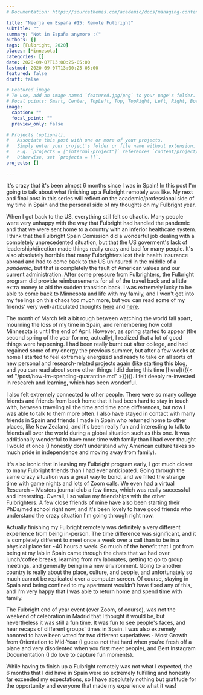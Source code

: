 ```yaml
---
# Documentation: https://sourcethemes.com/academic/docs/managing-content/

title: "Neerja en España #15: Remote Fulbright"
subtitle: ""
summary: "Not in España anymore :("
authors: []
tags: [Fulbright, 2020]
places: [Minnesota]
categories: []
date: 2020-09-07T13:00:25-05:00
lastmod: 2020-09-07T13:00:25-05:00
featured: false
draft: false

# Featured image
# To use, add an image named `featured.jpg/png` to your page's folder.
# Focal points: Smart, Center, TopLeft, Top, TopRight, Left, Right, BottomLeft, Bottom, BottomRight.
image:
  caption: ""
  focal_point: ""
  preview_only: false

# Projects (optional).
#   Associate this post with one or more of your projects.
#   Simply enter your project's folder or file name without extension.
#   E.g. `projects = ["internal-project"]` references `content/project/deep-learning/index.md`.
#   Otherwise, set `projects = []`.
projects: []

---
```



It's crazy that it's been almost 6 months since I was in Spain! In this post I'm going to talk about what finishing up a Fulbright remotely was like. My next and final post in this series will reflect on the academic/professional side of my time in Spain and the personal side of my thoughts on my Fulbright year.

When I got back to the US, everything still felt so chaotic. Many people were very unhappy with the way that Fulbright had handled the pandemic and that we were sent home to a country with an inferior healthcare system. I think that the Fulbright Spain Comission did a wonderful job dealing with a completely unprecedented situation, but that the US goverment's lack of leadership/direction made things really crazy and bad for many people. It's also absolutely horrible that many Fulbrighters lost their health insurance abroad and had to come back to the US uninsured in the middle of a *pandemic*, but that is completely the fault of American values and our current administration. After some pressure from Fulbrighters, the Fulbright program did provide reimbursements for all of the travel back and a little extra money to aid the sudden transition back. I was extremely lucky to be able to come back to Minnesota and life with my family, and I won't get into my feelings on this chaos too much more, but you can read some of my friends' very well-articulated thoughts [here](https://www.baltimoresun.com/opinion/op-ed/bs-ed-op-0320-coronavirus-spain-20200319-ssm2ppsfhvhopmwns22ciwxusm-story.html) and [here](https://www.tennessean.com/story/opinion/2020/03/23/coronavirus-tennessee-native-fulbright-scholar-barcelona/2898350001/).

The month of March felt a bit rough between watching the world fall apart, mourning the loss of my time in Spain, and remembering how cold Minnesota is until the end of April. However, as spring started to appear (the second spring of the year for me, actually), I realized that a lot of good things were happening. I had been really burnt out after college, and had regained some of my energy the previous summer, but after a few weeks at home I started to feel extremely energized and ready to take on all sorts of new personal and research-related projects again (like starting this blog, and you can read about some other things I did during this time [here](({{< ref "/post/how-im-spending-quarantine.md" >}}))). I felt deeply re-invested in research and learning, which has been wonderful. 

I also felt extremely connected to other people. There were so many college friends and friends from back home that it had been hard to stay in touch with, between traveling all the time and time zone differences, but now I was able to talk to them more often. I also have stayed in contact with many friends in Spain and friends I made in Spain who returned home to other places, like New Zealand, and it's been really fun and interesting to talk to friends all over the world during a global situation such as this one. It was additionally wonderful to have more time with family than I had ever thought I would at once (I honestly don't understand why American culture takes so much pride in independence and moving away from family). 

It's also ironic that in leaving my Fulbright program early, I got much closer to many Fulbright friends than I had ever anticipated. Going through the same crazy situation was a great way to bond, and we filled the strange time with game nights and lots of Zoom calls. We even had a virtual Research + Masters journal club a few times, which was really successful and interesting. Overall, I so value my friendships with the other Fulbrighters. A few close friends of mine have also been starting their PhDs/med school right now, and it's been lovely to have good friends who understand the crazy situation I'm going through right now.

Actually finishing my Fulbright remotely was definitely a very different experience from being in-person. The time difference was significant, and it is completely different to meet once a week over a call than to be in a physical place for ~40 hours a week. So much of the benefit that I got from being at my lab in Spain came through the chats that we had over lunch/coffee breaks, learning from my labmates, getting to go to group meetings, and generally being in a new environment. Going to another country is really about the place, culture, and people, and unfortunately so much cannot be replicated over a computer screen. Of course, staying in Spain and being confined to my apartment wouldn't have fixed any of this, and I'm very happy that I was able to return home and spend time with family.

The Fulbright end of year event (over Zoom, of course), was not the weekend of celebration in Madrid that I thought it would be, but nevertheless it was still a fun time. It was fun to see people's faces, and hear recaps of different groups' times in Spain. I was also extremely honored to have been voted for two different superlatives - Most Growth from Orientation to Mid-Year (I guess not that hard when you're fresh off a plane and very disoriented when you first meet people), and Best Instagram Documentation (I do love to capture fun moments).

While having to finish up a Fulbright remotely was not what I expected, the 6 months that I did have in Spain were so extremely fulfilling and honestly far exceeded my expectations, so I have absolutely nothing but gratitude for the opportunity and everyone that made my experience what it was!
